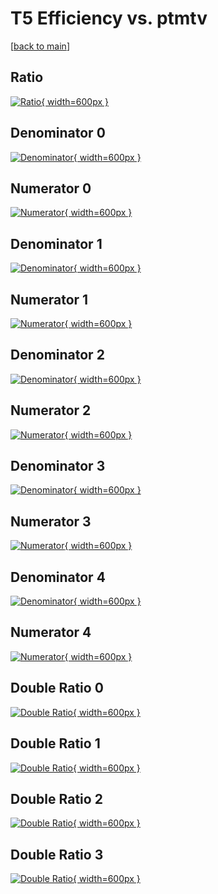 # T5 Efficiency vs. ptmtv

[[back to main](./)]



## Ratio

[![Ratio](../mtv/var/T5_base_13_-1_eff_ptmtv.png){ width=600px }](../mtv/var/T5_base_13_-1_eff_ptmtv.pdf)

## Denominator 0

[![Denominator](../mtv/den/T5_base_13_-1_eff_ptmtv_den0.png){ width=600px }](../mtv/den/T5_base_13_-1_eff_ptmtv_den0.pdf)

## Numerator 0

[![Numerator](../mtv/num/T5_base_13_-1_eff_ptmtv_num0.png){ width=600px }](../mtv/num/T5_base_13_-1_eff_ptmtv_num0.pdf)

## Denominator 1

[![Denominator](../mtv/den/T5_base_13_-1_eff_ptmtv_den1.png){ width=600px }](../mtv/den/T5_base_13_-1_eff_ptmtv_den1.pdf)

## Numerator 1

[![Numerator](../mtv/num/T5_base_13_-1_eff_ptmtv_num1.png){ width=600px }](../mtv/num/T5_base_13_-1_eff_ptmtv_num1.pdf)

## Denominator 2

[![Denominator](../mtv/den/T5_base_13_-1_eff_ptmtv_den2.png){ width=600px }](../mtv/den/T5_base_13_-1_eff_ptmtv_den2.pdf)

## Numerator 2

[![Numerator](../mtv/num/T5_base_13_-1_eff_ptmtv_num2.png){ width=600px }](../mtv/num/T5_base_13_-1_eff_ptmtv_num2.pdf)

## Denominator 3

[![Denominator](../mtv/den/T5_base_13_-1_eff_ptmtv_den3.png){ width=600px }](../mtv/den/T5_base_13_-1_eff_ptmtv_den3.pdf)

## Numerator 3

[![Numerator](../mtv/num/T5_base_13_-1_eff_ptmtv_num3.png){ width=600px }](../mtv/num/T5_base_13_-1_eff_ptmtv_num3.pdf)

## Denominator 4

[![Denominator](../mtv/den/T5_base_13_-1_eff_ptmtv_den4.png){ width=600px }](../mtv/den/T5_base_13_-1_eff_ptmtv_den4.pdf)

## Numerator 4

[![Numerator](../mtv/num/T5_base_13_-1_eff_ptmtv_num4.png){ width=600px }](../mtv/num/T5_base_13_-1_eff_ptmtv_num4.pdf)

## Double Ratio 0

[![Double Ratio](../mtv/ratio/T5_base_13_-1_eff_ptmtv_ratio0.png){ width=600px }](../mtv/ratio/T5_base_13_-1_eff_ptmtv_ratio0.pdf)

## Double Ratio 1

[![Double Ratio](../mtv/ratio/T5_base_13_-1_eff_ptmtv_ratio1.png){ width=600px }](../mtv/ratio/T5_base_13_-1_eff_ptmtv_ratio1.pdf)

## Double Ratio 2

[![Double Ratio](../mtv/ratio/T5_base_13_-1_eff_ptmtv_ratio2.png){ width=600px }](../mtv/ratio/T5_base_13_-1_eff_ptmtv_ratio2.pdf)

## Double Ratio 3

[![Double Ratio](../mtv/ratio/T5_base_13_-1_eff_ptmtv_ratio3.png){ width=600px }](../mtv/ratio/T5_base_13_-1_eff_ptmtv_ratio3.pdf)

